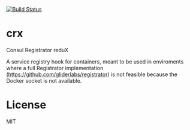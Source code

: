 [![Build Status](https://travis-ci.com/HigherState/crx.svg?branch=master)](https://travis-ci.com/HigherState/crx)

# crx
Consul Registrator reduX

A service registry hook for containers, meant to be used in enviroments where a full Registrator implementation (https://github.com/gliderlabs/registrator) is not feasible because the Docker socket is not available.


# License 

MIT
